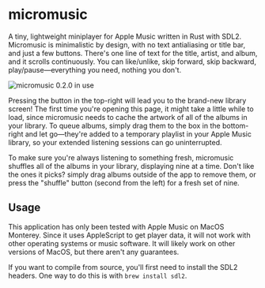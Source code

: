 # micromusic
A tiny, lightweight miniplayer for Apple Music written in Rust with SDL2. Micromusic is minimalistic by design, with no text antialiasing or title bar, and just a few buttons. There's one line of text for the title, artist, and album, and it scrolls continuously. You can like/unlike, skip forward, skip backward, play/pause—everything you need, nothing you don't.

![micromusic 0.2.0 in use](https://user-images.githubusercontent.com/29758429/210676224-7c595c26-bee1-4359-b41a-eeaf79173818.gif)

Pressing the button in the top-right will lead you to the brand-new library screen! The first time you're opening this page, it might take a little while to load, since micromusic needs to cache the artwork of all of the albums in your library. To queue albums, simply drag them to the box in the bottom-right and let go—they're added to a temporary playlist in your Apple Music library, so your extended listening sessions can go uninterrupted.

To make sure you're always listening to something fresh, micromusic shuffles all of the albums in your library, displaying nine at a time. Don't like the ones it picks? simply drag albums outside of the app to remove them, or press the "shuffle" button (second from the left) for a fresh set of nine.

## Usage

This application has only been tested with Apple Music on MacOS Monterey. Since it uses AppleScript to get player data, it will not work with other operating systems or music software. It will likely work on other versions of MacOS, but there aren't any guarantees. 

If you want to compile from source, you'll first need to install the SDL2 headers. One way to do this is with `brew install sdl2`.
